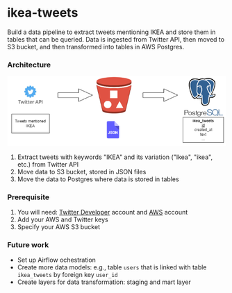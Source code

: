 # ikea-tweets

Build a data pipeline to extract tweets mentioning IKEA and store them in tables that can be queried. 
Data is ingested from Twitter API, then moved to S3 bucket, and then transformed into tables in AWS Postgres.

### Architecture
![Data architecture](./img/pipeline.png)

1. Extract tweets with keywords "IKEA" and its variation ("Ikea", "ikea", etc.) from Twitter API
2. Move data to S3 bucket, stored in JSON files
3. Move the data to Postgres where data is stored in tables

### Prerequisite
1. You will need: [Twitter Developer](https://developer.twitter.com/) account and [AWS](https://aws.amazon.com/) account
2. Add your AWS and Twitter keys
3. Specify your AWS S3 bucket

### Future work
- Set up Airflow ochestration
- Create more data models: e.g., table `users` that is linked with table `ikea_tweets` by  foreign key `user_id`
- Create layers for data transformation: staging and mart layer
